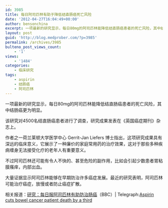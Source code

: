 ```yaml
---
id: 3985
title: 每日阿司匹林有助于降低结直肠癌死亡风险
date: '2012-04-27T16:04:49+00:00'
author: bensonchina
excerpt: 一项最新的研究显示，每日80mg的阿司匹林能降低结直肠癌患者的死亡风险，其中结肠癌更为明显。
layout: post
guid: 'http://blog.medprober.com/?p=3985'
permalink: /archives/3985
bulteno_post_views_count:
    - '1'
views:
    - '1484'
categories:
    - 临床研究
tags:
    - aspirin
    - 结肠癌
    - 阿司匹林
---
```


一项最新的研究显示，每日80mg的阿司匹林能降低结直肠癌患者的死亡风险，其中结肠癌更为明显。

该研究对4500名结直肠癌患者进行了调查，研究成果发表在《英国癌症期刊》杂志上。

作者之一荷兰莱顿大学医学中心 Gerrit-Jan Liefers 博士指出，这项研究成果具有深远的临床意义，它展示了一种廉价的家庭常用药的治疗效果，这对于那些多种疾病缠身无法接受化疗的老年人有重要意义。

不过阿司匹林还可能有令人不快的、甚至危险的副作用，比如会引起少数患者胃粘膜瘙痒，内部出血。

大量证据显示阿司匹林能够在早期防治许多癌症发展。最近的研究表明，阿司匹林可能治疗癌症，放慢或者防止癌症扩散。

相关报道：[研究：每日服阿司匹林有助防治肠癌](http://www.bbc.co.uk/zhongwen/simp/world/2012/04/120425_aspirin_bowl_cancer.shtml)（BBC）| Telegraph:[Aspirin cuts bowel cancer patient death by a third](http://www.telegraph.co.uk/health/healthnews/9223682/Aspirin-cuts-bowel-cancer-patient-death-by-a-third.html)
